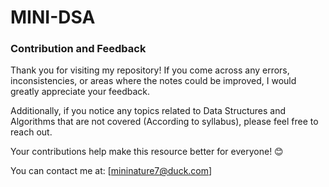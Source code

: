 # MINI-DSA
### Contribution and Feedback

Thank you for visiting my repository! If you come across any errors, inconsistencies, or areas where the notes could be improved, I would greatly appreciate your feedback. 

Additionally, if you notice any topics related to Data Structures and Algorithms that are not covered (According to syllabus), please feel free to reach out.

Your contributions help make this resource better for everyone! 😊

You can contact me at: [mininature7@duck.com]
